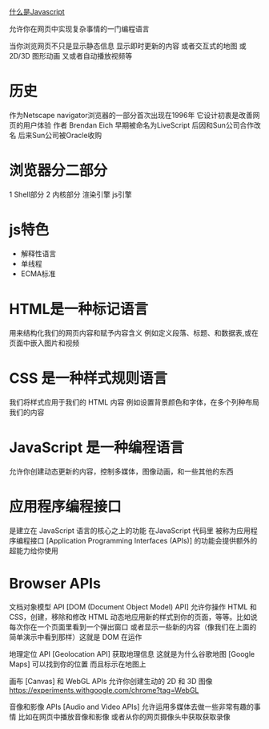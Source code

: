 [什么是Javascript](/?js)

允许你在网页中实现复杂事情的一门编程语言

当你浏览网页不只是显示静态信息
显示即时更新的内容
或者交互式的地图
或 2D/3D 图形动画
又或者自动播放视频等

# 历史
作为Netscape navigator浏览器的一部分首次出现在1996年
它设计初衷是改善网页的用户体验
作者 Brendan Eich
早期被命名为LiveScript
后因和Sun公司合作改名
后来Sun公司被Oracle收购 

# 浏览器分二部分

1 Shell部分
2 内核部分
渲染引擎
js引擎

# js特色

* 解释性语言
* 单线程
* ECMA标准

# HTML是一种标记语言
用来结构化我们的网页内容和赋予内容含义
例如定义段落、标题、和数据表,或在页面中嵌入图片和视频

# CSS 是一种样式规则语言
我们将样式应用于我们的 HTML 内容
例如设置背景颜色和字体，在多个列种布局我们的内容

# JavaScript 是一种编程语言
允许你创建动态更新的内容，控制多媒体，图像动画，和一些其他的东西

# 应用程序编程接口
是建立在 JavaScript 语言的核心之上的功能
在JavaScript 代码里
被称为应用程序编程接口 [Application Programming Interfaces (APIs)] 
的功能会提供额外的超能力给你使用

# Browser APIs

文档对象模型 API [DOM (Document Object Model) API] 
允许你操作 HTML 和 CSS，创建，移除和修改 HTML
动态地应用新的样式到你的页面，等等。比如说每次你在一个页面里看到一个弹出窗口
或者显示一些新的内容（像我们在上面的简单演示中看到那样）这就是 DOM 在运作

地理定位 API [Geolocation API] 获取地理信息
这就是为什么谷歌地图 [Google Maps] 可以找到你的位置
而且标示在地图上

画布 [Canvas] 和 WebGL APIs 允许你创建生动的 2D 和 3D 图像
https://experiments.withgoogle.com/chrome?tag=WebGL

音像和影像 APIs [Audio and Video APIs]
允许运用多媒体去做一些非常有趣的事情
比如在网页中播放音像和影像
或者从你的网页摄像头中获取获取录像
